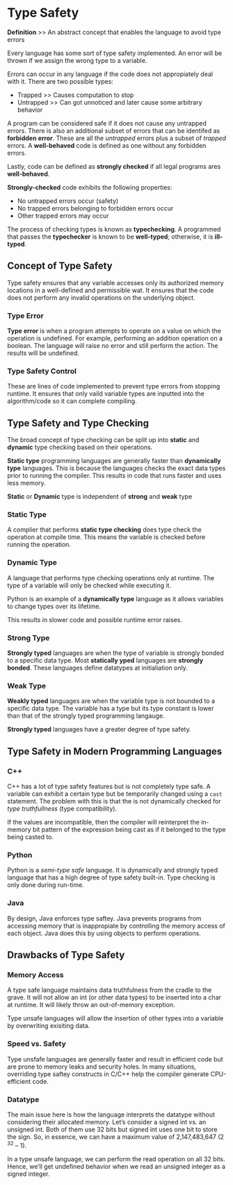 # Type Safety

**Definition** >> An abstract concept that enables the language to avoid type errors

Every language has some sort of type safety implemented. An error will be thrown if we assign the wrong type to a variable.

Errors can occur in any language if the code does not appropiately deal with it. There are two possible types:
* Trapped >> Causes computation to stop
* Untrapped >> Can got unnoticed and later cause some arbitrary behavior

A program can be considered safe if it does not cause any untrapped errors. There is also an additional subset of errors that can be identifed as **forbidden error**. These are all the *untrapped* errors plus a subset of *trapped* errors.  A **well-behaved** code is defined as one without any forbidden errors.

Lastly, code can be defined as **strongly checked** if all legal programs ares **well-behaved**.

**Strongly-checked** code exhibits the following properties:
* No untrapped errors occur (safety)
* No trapped errors belonging to forbidden errors occur
* Other trapped errors may occur

The process of checking types is known as **typechecking**. A programmed that passes the **typechecker** is known to be **well-typed**; otherwise, it is **ill-typed**.

## Concept of Type Safety

Type safety ensures that any variable accesses only its authorized memory locations in a well-defined and permissible wat. It ensures that the code does not perform any invalid operations on the underlying object.

### Type Error

**Type error** is when a program attempts to operate on a value on which the operation is undefined. For example, performing an addition operation on a boolean. The language will raise no error and still perform the action. The results will be undefined.

### Type Safety Control

These are lines of code implemented to prevent type errors from stopping runtime. It ensures that only vaild variable types are inputted into the algorithm/code so it can complete compiling.

## Type Safety and Type Checking

The broad concept of type checking can be split up into **static** and **dynamic** type checking based on their operations.

**Static type** programming languages are generally faster than **dynamically type** languages. This is because the languages checks the exact data types prior to running the compiler. This results in code that runs faster and uses less memory.

**Static** or **Dynamic** type is independent of **strong** and **weak** type

### Static Type

A complier that performs **static type checking** does type check the operation at compile time. This means the variable is checked before running the operation.

### Dynamic Type

A language that performs type checking operations only at runtime. The type of a variable will only be checked while executing it.

Python is an example of a **dynamically type** language as it allows variables to change types over its lifetime.

This results in slower code and possible runtime error raises.

### Strong Type

**Strongly typed** languages are when the type of variable is strongly bonded to a specific data type. Most **statically yped** languages are **strongly bonded**. These languages define datatypes at initialiation only.

### Weak Type

**Weakly typed** languages are when the variable type is not bounded to a specific data type. The variable has a type but its type constant is lower than that of the strongly typed programming langauge.

**Strongly typed** languages have a greater degree of type safety.

## Type Safety in Modern Programming Languages

### C++

C++ has a lot of type safety features but is not completely type safe. A variable can exhibit a certain type but be temporarily changed using a `cast` statement.  The problem with this is that the is not dynamically checked for *type truthfullness* (type compatibility).

If the values are incompatible, then the compiler will reinterpret the in-memory bit pattern of the expression being cast as if it belonged to the type being casted to.

### Python

Python is a *semi-type safe* language. It is dynamically and strongly typed language that has a high degree of type safety built-in. Type checking is only done during run-time.

### Java

By design, Java enforces type saftey. Java prevents programs from accessing memory that is inappropiate by controlling the memory access of each object. Java does this by using objects to perform operations.

## Drawbacks of Type Safety

### Memory Access

A type safe language maintains data truthfulness from the cradle to the grave. It will not allow an int (or other data types) to be inserted into a char at runtime. It will likely throw an out-of-memory exception.

Type unsafe languages will allow the insertion of other types into a variable by overwriting exisiting data.

### Speed vs. Safety

Type unsfafe languages are generally faster and result in efficient code but are prone to memory leaks and security holes. In many situations, overriding type saftey constructs in C/C++ help the compiler generate CPU-efficient code.

### Datatype

The main issue here is how the language interprets the datatype without considering their allocated memory. Let’s consider a signed int vs. an unsigned int. Both of them use 32 bits but signed int uses one bit to store the sign. So, in essence, we can have a maximum value of 2,147,483,647 (2 <sup>32</sup> – 1).

In a type unsafe language, we can perform the read operation on all 32 bits. Hence, we’ll get undefined behavior when we read an unsigned integer as a signed integer.
